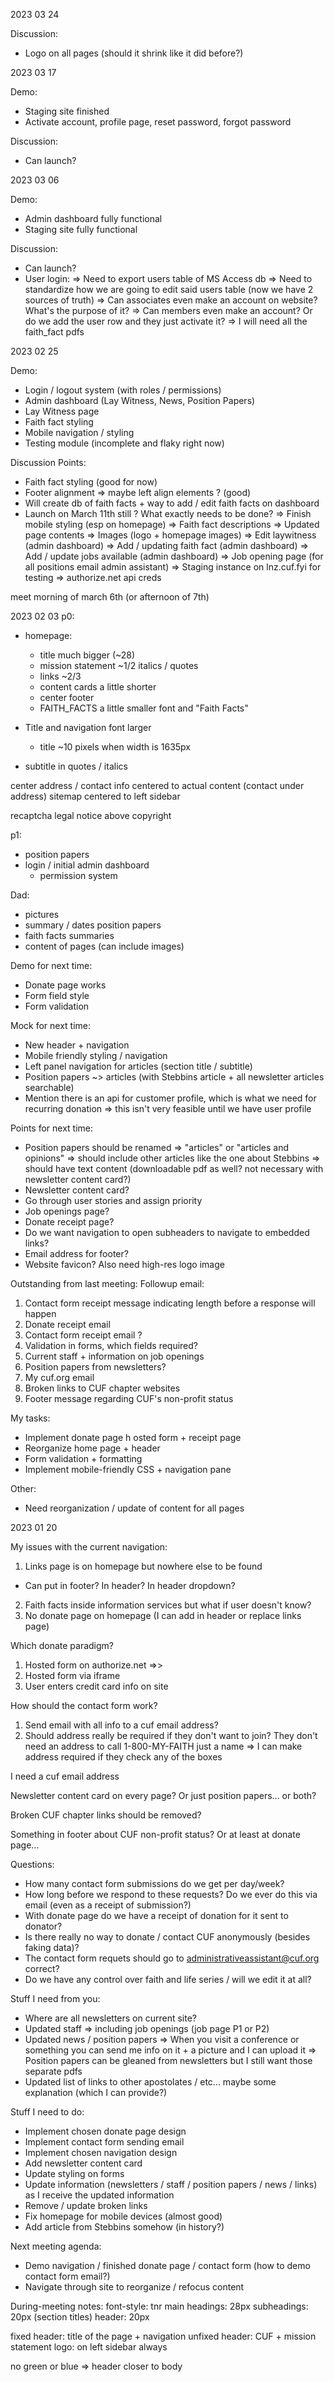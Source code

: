 



2023 03 24

Discussion:
 - Logo on all pages (should it shrink like it did before?)



2023 03 17

Demo:
 - Staging site finished
 - Activate account, profile page, reset password, forgot password

Discussion:
 - Can launch?



2023 03 06

Demo:
 - Admin dashboard fully functional
 - Staging site fully functional

Discussion:
 - Can launch?
 - User login:
   => Need to export users table of MS Access db
   => Need to standardize how we are going to edit said users table (now we have 2 sources of truth)
   => Can associates even make an account on website? What's the purpose of it?
   => Can members even make an account? Or do we add the user row and they just activate it?
   => I will need all the faith_fact pdfs



2023 02 25

Demo:
 - Login / logout system (with roles / permissions)
 - Admin dashboard (Lay Witness, News, Position Papers)
 - Lay Witness page
 - Faith fact styling
 - Mobile navigation / styling
 - Testing module (incomplete and flaky right now)

Discussion Points:
 - Faith fact styling (good for now)
 - Footer alignment => maybe left align elements ? (good)
 - Will create db of faith facts + way to add / edit faith facts on dashboard
 - Launch on March 11th still ? What exactly needs to be done?
     => Finish mobile styling (esp on homepage)
     => Faith fact descriptions
     => Updated page contents
     => Images (logo + homepage images)
     => Edit laywitness (admin dashboard)
     => Add / updating faith fact (admin dashboard)
     => Add / update jobs available (admin dashboard)
     => Job opening page (for all positions email admin assistant)
     => Staging instance on lnz.cuf.fyi for testing
     => authorize.net api creds

meet morning of march 6th (or afternoon of 7th)



2023 02 03
p0:
 - homepage:
    - title much bigger (~28)
    - mission statement ~1/2 italics / quotes
    - links ~2/3
    - content cards a little shorter
    - center footer
    - FAITH_FACTS a little smaller font and "Faith Facts"

 - Title and navigation font larger
    - title ~10 pixels when width is 1635px
 - subtitle in quotes / italics

 center address / contact info centered to actual content (contact under address)
 sitemap centered to left sidebar

recaptcha legal notice above copyright

p1:
 - position papers
 - login / initial admin dashboard
    - permission system

Dad:
 - pictures
 - summary / dates position papers
 - faith facts summaries
 - content of pages (can include images)

Demo for next time:
 - Donate page works
 - Form field style
 - Form validation

Mock for next time:
 - New header + navigation
 - Mobile friendly styling / navigation
 - Left panel navigation for articles (section title / subtitle)
 - Position papers ~> articles (with Stebbins article + all newsletter articles searchable)
 - Mention there is an api for customer profile, which is what we need for recurring donation
    => this isn't very feasible until we have user profile

Points for next time:
 - Position papers should be renamed => "articles" or "articles and opinions"
   => should include other articles like the one about Stebbins
   => should have text content (downloadable pdf as well? not necessary with newsletter content card?)
 - Newsletter content card?
 - Go through user stories and assign priority
 - Job openings page?
 - Donate receipt page?
 - Do we want navigation to open subheaders to navigate to embedded links?
 - Email address for footer?
 - Website favicon? Also need high-res logo image

Outstanding from last meeting:
 Followup email:
  1. Contact form receipt message indicating length before a response will happen
  2. Donate receipt email
  3. Contact form receipt email ?
  4. Validation in forms, which fields required?
  5. Current staff + information on job openings
  6. Position papers from newsletters?
  7. My cuf.org email
  8. Broken links to CUF chapter websites
  9. Footer message regarding CUF's non-profit status

 My tasks:
  - Implement donate page h osted form + receipt page
  - Reorganize home page + header
  - Form validation + formatting
  - Implement mobile-friendly CSS + navigation pane

 Other:
  - Need reorganization / update of content for all pages





2023 01 20

My issues with the current navigation:
1. Links page is on homepage but nowhere else to be found
  - Can put in footer? In header? In header dropdown?
2. Faith facts inside information services but what if user doesn't know?
3. No donate page on homepage (I can add in header or replace links page)

Which donate paradigm?
1. Hosted form on authorize.net =>>
2. Hosted form via iframe
3. User enters credit card info on site

How should the contact form work?
1. Send email with all info to a cuf email address?
2. Should address really be required if they don't want to join? They don't need an address to call 1-800-MY-FAITH just a name
   => I can make address required if they check any of the boxes

I need a cuf email address

Newsletter content card on every page? Or just position papers... or both?

Broken CUF chapter links should be removed?

Something in footer about CUF non-profit status? Or at least at donate page...

Questions:
 - How many contact form submissions do we get per day/week?
 - How long before we respond to these requests? Do we ever do this via email (even as a receipt of submission?)
 - With donate page do we have a receipt of donation for it sent to donator?
 - Is there really no way to donate / contact CUF anonymously (besides faking data)?
 - The contact form requets should go to administrativeassistant@cuf.org correct?
 - Do we have any control over faith and life series / will we edit it at all?

Stuff I need from you:
 - Where are all newsletters on current site?
 - Updated staff => including job openings (job page P1 or P2)
 - Updated news / position papers
    => When you visit a conference or something you can send me info on it + a picture and I can upload it
    => Position papers can be gleaned from newsletters but I still want those separate pdfs
 - Updated list of links to other apostolates / etc... maybe some explanation (which I can provide?)

Stuff I need to do:
 - Implement chosen donate page design
 - Implement contact form sending email
 - Implement chosen navigation design
 - Add newsletter content card
 - Update styling on forms
 - Update information (newsletters / staff / position papers / news / links) as I receive the updated information
 - Remove / update broken links
 - Fix homepage for mobile devices (almost good)
 - Add article from Stebbins somehow (in history?)

Next meeting agenda:
 - Demo navigation / finished donate page / contact form (how to demo contact form email?)
 - Navigate through site to reorganize / refocus content

During-meeting notes:
font-style: tnr
main headings: 28px
subheadings: 20px (section titles)
header: 20px

fixed header: title of the page + navigation
unfixed header: CUF + mission statement
logo: on left sidebar always

no green or blue => header closer to body

